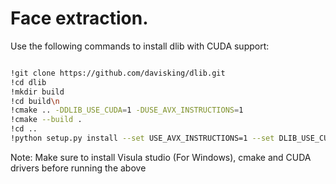 # Face extraction.

Use the following commands to install dlib with CUDA support:
```bash

!git clone https://github.com/davisking/dlib.git
!cd dlib
!mkdir build
!cd build\n
!cmake .. -DDLIB_USE_CUDA=1 -DUSE_AVX_INSTRUCTIONS=1
!cmake --build .
!cd ..
!python setup.py install --set USE_AVX_INSTRUCTIONS=1 --set DLIB_USE_CUDA=1

```

Note: Make sure to install Visula studio (For Windows), cmake and CUDA drivers before running the above
